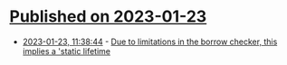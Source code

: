 # [Published on 2023-01-23](index.md)

* [2023-01-23, 11:38:44](https://lobste.rs/s/iokd7q/due_limitations_borrow_checker_this) - [Due to limitations in the borrow checker, this implies a 'static lifetime](https://kazlauskas.me/entries/due-to-borrowck-limitations)
